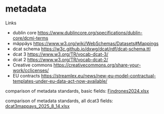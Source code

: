 # metadata
Links

- dublin core	https://www.dublincore.org/specifications/dublin-core/dcmi-terms
- mäppäys	https://www.w3.org/wiki/WebSchemas/Datasets#Mappings
- dcat schema	https://w3c.github.io/dxwg/dcat/rdf/dcat-schema.ttl
- dcat 3	https://www.w3.org/TR/vocab-dcat-3/
- dcat 2	https://www.w3.org/TR/vocab-dcat-2/
- Creative commons	https://creativecommons.org/share-your-work/cclicenses/
- EU contracts	https://streamlex.eu/news/new-eu-model-contractual-templates-under-eu-data-act-now-available/


comparison of metadata standards, basic fields: 
[Findrones2024.xlsx](https://github.com/user-attachments/files/23172950/Findrones2024.xlsx)

comparison of metadata standards, all dcat3 fields: 
[dcat3mappays_2025_8_14.xlsx](https://github.com/user-attachments/files/23173219/dcat3mappays_2025_8_14.xlsx)
